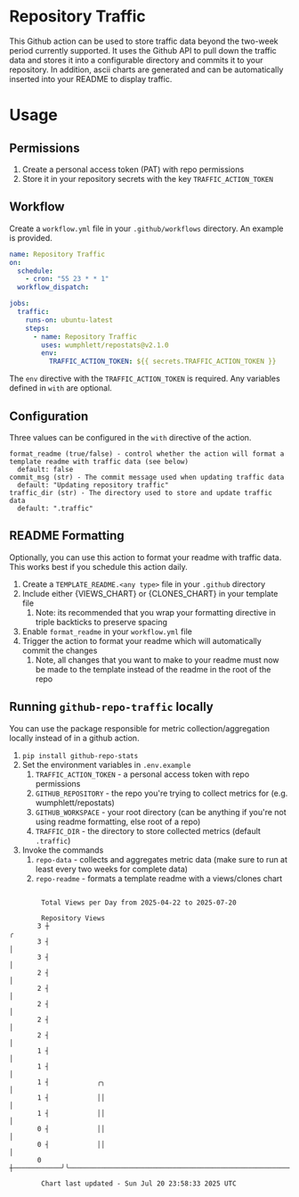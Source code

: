 # Repository Traffic

This Github action can be used to store traffic data beyond the two-week period currently supported.
It uses the Github API to pull down the traffic data and stores it into a configurable directory and commits it to your 
repository. In addition, ascii charts are generated and can be automatically inserted into your README to display traffic.

# Usage
## Permissions
1. Create a personal access token (PAT) with repo permissions
2. Store it in your repository secrets with the key `TRAFFIC_ACTION_TOKEN`

## Workflow
Create a `workflow.yml` file in your `.github/workflows` directory. An example is provided.

```yaml
name: Repository Traffic
on:
  schedule:
    - cron: "55 23 * * 1"
  workflow_dispatch:

jobs:
  traffic:
    runs-on: ubuntu-latest
    steps:
      - name: Repository Traffic
        uses: wumphlett/repostats@v2.1.0
        env:
          TRAFFIC_ACTION_TOKEN: ${{ secrets.TRAFFIC_ACTION_TOKEN }}
```
The `env` directive with the `TRAFFIC_ACTION_TOKEN` is required. Any variables defined in `with` are optional.

## Configuration
Three values can be configured in the `with` directive of the action.
```
format_readme (true/false) - control whether the action will format a template readme with traffic data (see below)
  default: false
commit_msg (str) - The commit message used when updating traffic data
  default: "Updating repository traffic"
traffic_dir (str) - The directory used to store and update traffic data
  default: ".traffic"
```

## README Formatting
Optionally, you can use this action to format your readme with traffic data. This works best if you schedule this action
daily.

1. Create a `TEMPLATE_README.<any type>` file in your `.github` directory
2. Include either {VIEWS_CHART} or {CLONES_CHART} in your template file
   1. Note: its recommended that you wrap your formatting directive in triple backticks to preserve spacing
3. Enable `format_readme` in your `workflow.yml` file
4. Trigger the action to format your readme which will automatically commit the changes
   1. Note, all changes that you want to make to your readme must now be made to the template instead of the readme in the root of the repo

## Running `github-repo-traffic` locally
You can use the package responsible for metric collection/aggregation locally instead of in a github action.

1. `pip install github-repo-stats`
2. Set the environment variables in `.env.example`
   1. `TRAFFIC_ACTION_TOKEN` - a personal access token with repo permissions
   2. `GITHUB_REPOSITORY` - the repo you're trying to collect metrics for (e.g. wumphlett/repostats)
   3. `GITHUB_WORKSPACE` - your root directory (can be anything if you're not using readme formatting, else root of a repo)
   4. `TRAFFIC_DIR` - the directory to store collected metrics (default `.traffic`)
3. Invoke the commands
   1. `repo-data` - collects and aggregates metric data (make sure to run at least every two weeks for complete data)
   2. `repo-readme` - formats a template readme with a views/clones chart

```

        Total Views per Day from 2025-04-22 to 2025-07-20

        Repository Views
       3 ┼                                                                                        ╭
       3 ┤                                                                                        │
       3 ┤                                                                                        │
       2 ┤                                                                                        │
       2 ┤                                                                                        │
       2 ┤                                                                                        │
       2 ┤                                                                                        │
       2 ┤                                                                                        │
       1 ┤                                                                                        │
       1 ┤                                                                                        │
       1 ┤            ╭╮                                                                          │
       1 ┤            ││                                                                          │
       1 ┤            ││                                                                          │
       0 ┤            ││                                                                          │
       0 ┤            ││                                                                          │
       0 ┼────────────╯╰──────────────────────────────────────────────────────────────────────────╯

        Chart last updated - Sun Jul 20 23:58:33 2025 UTC
        
```
